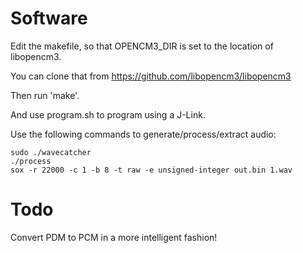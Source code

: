 # Software

Edit the makefile, so that OPENCM3_DIR is set to the location of 
libopencm3.

You can clone that from https://github.com/libopencm3/libopencm3

Then run 'make'.

And use program.sh to program using a J-Link.

Use the following commands to generate/process/extract audio:

```
sudo ./wavecatcher
./process
sox -r 22000 -c 1 -b 8 -t raw -e unsigned-integer out.bin 1.wav
```

# Todo

Convert PDM to PCM in a more intelligent fashion!


